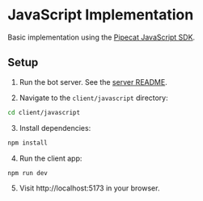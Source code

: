 # JavaScript Implementation

Basic implementation using the [Pipecat JavaScript SDK](https://docs.pipecat.ai/client/js/introduction).

## Setup

1. Run the bot server. See the [server README](../../README).

2. Navigate to the `client/javascript` directory:

```bash
cd client/javascript
```

3. Install dependencies:

```bash
npm install
```

4. Run the client app:

```
npm run dev
```

5. Visit http://localhost:5173 in your browser.